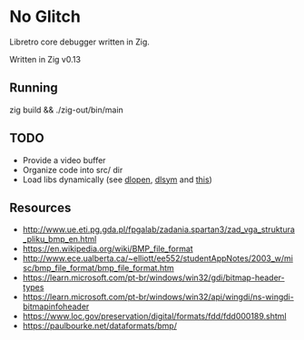 # No Glitch
Libretro core debugger written in Zig.

Written in Zig v0.13

## Running
zig build && ./zig-out/bin/main

## TODO
* Provide a video buffer
* Organize code into src/ dir
* Load libs dynamically (see [dlopen](https://man7.org/linux/man-pages/man3/dlopen.3.html), [dlsym](https://man7.org/linux/man-pages/man3/dlsym.3.html) and [this](https://stackoverflow.com/questions/7626526/load-shared-library-by-path-at-runtime))

## Resources
* http://www.ue.eti.pg.gda.pl/fpgalab/zadania.spartan3/zad_vga_struktura_pliku_bmp_en.html
* https://en.wikipedia.org/wiki/BMP_file_format
* http://www.ece.ualberta.ca/~elliott/ee552/studentAppNotes/2003_w/misc/bmp_file_format/bmp_file_format.htm
* https://learn.microsoft.com/pt-br/windows/win32/gdi/bitmap-header-types
* https://learn.microsoft.com/pt-br/windows/win32/api/wingdi/ns-wingdi-bitmapinfoheader
* https://www.loc.gov/preservation/digital/formats/fdd/fdd000189.shtml
* https://paulbourke.net/dataformats/bmp/